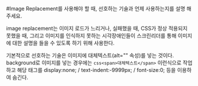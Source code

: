 #Image Replacement를 사용해야 할 때, 선호하는 기술과 언제 사용하는지를 설명 해주세요.



image replacement는 이미지 로드가 느리거나, 실패했을 때, CSS가 정상 적용되지 못했을 때,
그리고 이미지를 인식하지 못하는 시각장애인들이 스크린리더를 통해 이미지에 대한 설명을 들을 수 있도록 하기 위해 사용한다. 

기본적으로 선호하는 기술은 이미지에 대체텍스트(alt="" 속성)를 넣는 것이다.
background로 이미지를 넣는 경우에는 ```css<span>대체텍스트</span>``` 이런식으로 작업하고
해당 태그를 display:none; / text-indent:-9999px; / font-size:0; 등을 이용하여 숨긴다.

